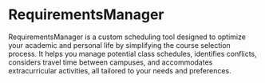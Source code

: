 # RequirementsManager
RequirementsManager is a custom scheduling tool designed to optimize your academic and personal life by simplifying the course selection process. It helps you manage potential class schedules, identifies conflicts, considers travel time between campuses, and accommodates extracurricular activities, all tailored to your needs and preferences.
